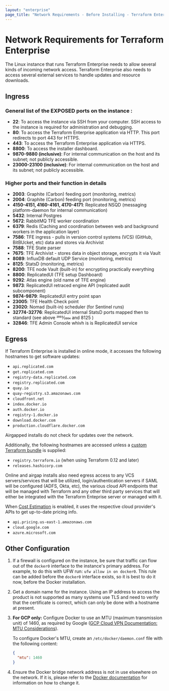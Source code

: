 ```yaml
---
layout: "enterprise"
page_title: "Network Requirements - Before Installing - Terraform Enterprise"
---
```


# Network Requirements for Terraform Enterprise

The Linux instance that runs Terraform Enterprise needs to allow several kinds of incoming network access. Terraform Enterprise also needs to access several external services to handle updates and resource downloads.

## Ingress

### General list of the EXPOSED ports on the instance :

* **22**: To access the instance via SSH from your computer. SSH access to the instance is required for administration and debugging.
* **80**: To access the Terraform Enterprise application via HTTP. This port redirects to port 443 for HTTPS.
* **443**: To access the Terraform Enterprise application via HTTPS.
* **8800**: To access the installer dashboard.
* **9870-9880 (inclusive)**: For internal communication on the host and its subnet; not publicly accessible.
* **23000-23100 (inclusive)**: For internal communication on the host and its subnet; not publicly accessible.

### Higher ports and their function in details

* **2003**: Graphite (Carbon) feeding port (monitoring, metrics)
* **2004**:	Graphite (Carbon) feeding port (monitoring, metrics)
* **4150-4151, 4160-4161, 4170-4171**:	Replicated NSQD (messaging platform-daemon for internal communication)
* **5432**:	Internal Postgres
* **5672**:	RabbitMQ TFE worker coordination
* **6379**:	Redis (Caching and coordination between web and background workers in the application layer)
* **7586**:	TFE ingress - pulls in version control systems (VCS) (GitHub, BitBUcket, etc) data and stores via Archivist
* **7588**:	TFE State parser
* **7675**:	TFE Archivist - stores data in object storage, encrypts it via Vault
* **8089**:	InfluxDB default UDP Service (monitoring, metrics)
* **8125**:	StatsD (monitoring, metrics)
* **8200**:	TFE node Vault (built-in) for encrypting practically everything
* **8800**:	ReplicatedUI (TFE setup Dashboard)
* **9292**:	Atlas engine (old name of TFE engine)
* **9873**:	ReplicatedUI retraced engine API (replicated audit subcomponent)
* **9874-9879**: ReplicatedUI entry point span
* **23005**: TFE Health Check point
* **23020**: Nomad (built-in) scheduler (for Sentinel runs)
* **32774-32776**: ReplicatedUI internal StatsD ports mapped then to standard (see above 2003⁄2004 and 8125 )
* **32846**: TFE Admin Console whivh is is ReplicatedUI service

## Egress

If Terraform Enterprise is installed in online mode, it accesses the following hostnames to get software updates:

* `api.replicated.com`
* `get.replicated.com`
* `registry-data.replicated.com`
* `registry.replicated.com`
* `quay.io`
* `quay-registry.s3.amazonaws.com`
* `cloudfront.net`
* `index.docker.io`
* `auth.docker.io`
* `registry-1.docker.io`
* `download.docker.com`
* `production.cloudflare.docker.com`

Airgapped installs do not check for updates over the network.

Additionally, the following hostnames are accessed unless a
[custom Terraform bundle](/docs/cloud/run/install-software.html#custom-and-community-providers)
is supplied:

* `registry.terraform.io` (when using Terraform 0.12 and later)
* `releases.hashicorp.com`

Online and airgap installs also need egress access to any VCS servers/services that will be utilized, login/authentication servers if SAML will be configured (ADFS, Okta, etc), the various cloud API endpoints that will be managed with Terraform and any other third party services that will either be integrated with the Terraform Enteprise server or managed with it.

When [Cost Estimation](/docs/enterprise/admin/integration.html#cost-estimation-integration) is enabled, it uses the respective cloud provider's APIs to get up-to-date pricing info.

* `api.pricing.us-east-1.amazonaws.com`
* `cloud.google.com`
* `azure.microsoft.com`

## Other Configuration

1. If a firewall is configured on the instance, be sure that traffic can flow out of the `docker0` interface to the instance's primary address. For example, to do this with UFW run: `ufw allow in on docker0`. This rule can be added before the `docker0` interface exists, so it is best to do it now, before the Docker installation.
1. Get a domain name for the instance. Using an IP address to access the product is not supported as many systems use TLS and need to verify that the certificate is correct, which can only be done with a hostname at present.
1. **For GCP only:** Configure Docker to use an MTU (maximum transmission unit) of 1460, as required by Google ([GCP Cloud VPN Documentation: MTU Considerations](https://cloud.google.com/vpn/docs/concepts/mtu-considerations)).

    To configure Docker's MTU, create an `/etc/docker/daemon.conf` file with the following content:

    ```json
    {
      "mtu": 1460
    }
    ```

1. Ensure the Docker bridge network address is not in use elsewhere on the network. If it is, please refer to the [Docker documentation](https://success.docker.com/article/how-do-i-configure-the-default-bridge-docker0-network-for-docker-engine-to-a-different-subnet) for information on how to change it.
